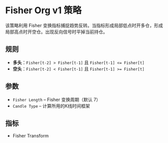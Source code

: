 # Fisher Org v1 策略

该策略利用 Fisher 变换指标捕捉趋势反转。当指标形成局部低点时开多仓，形成局部高点时开空仓。出现反向信号时平掉当前持仓。

## 规则
- **多头**：`Fisher[t-2] > Fisher[t-1]` 且 `Fisher[t-1] <= Fisher[t]`
- **空头**：`Fisher[t-2] < Fisher[t-1]` 且 `Fisher[t-1] >= Fisher[t]`

## 参数
- `Fisher Length` – Fisher 变换周期（默认 7）
- `Candle Type` – 计算所用的K线时间框架

## 指标
- Fisher Transform
